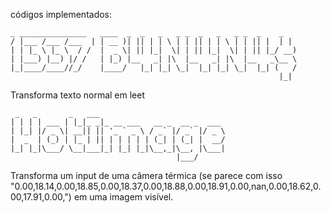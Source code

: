 códigos implementados:

```
_ _______________   ____  _  _   _   _ _  _   _   _ _  _    _
/ |___ /___ /___  | | __ )| || | | \ | | || | | \ | | || |  | |
| | |_ \ |_ \  / /  |  _ \| || |_|  \| | || |_|  \| | || |_/ __)
| |___) |__) |/ /   | |_) |__   _| |\  |__   _| |\  |__   _\__ \
|_|____/____//_/    |____/   |_| |_| \_|  |_| |_| \_|  |_| (   /
                                                            |_|
```
Transforma texto normal em leet


```
 _   _       _   ___                            
| | | | ___ | |_|_ _|_ __ ___   __ _  __ _  ___ 
| |_| |/ _ \| __|| || '_ ` _ \ / _` |/ _` |/ _ \
|  _  | (_) | |_ | || | | | | | (_| | (_| |  __/
|_| |_|\___/ \__|___|_| |_| |_|\__,_|\__, |\___|
                                     |___/  
```
Transforma um input de uma câmera térmica (se parece com isso "0.00,18.14,0.00,18.85,0.00,18.37,0.00,18.88,0.00,18.91,0.00,nan,0.00,18.62,0.00,17.91,0.00,") em uma imagem visível.
